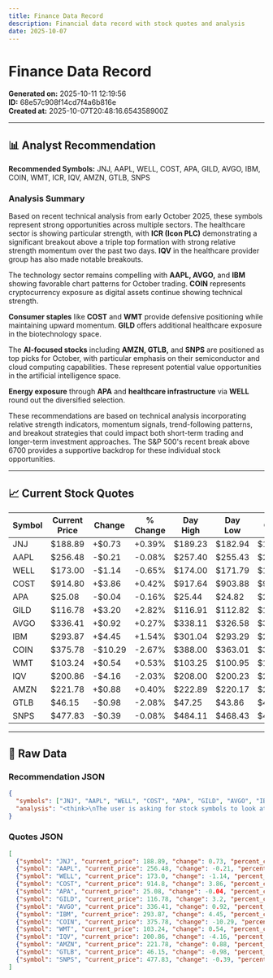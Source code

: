 ```yaml
---
title: Finance Data Record
description: Financial data record with stock quotes and analysis
date: 2025-10-07
---
```


# Finance Data Record

**Generated on:** 2025-10-11 12:19:56  
**ID:** 68e57c908f14cd7f4a6b816e  
**Created at:** 2025-10-07T20:48:16.654358900Z

---

## 📊 Analyst Recommendation

**Recommended Symbols:** JNJ, AAPL, WELL, COST, APA, GILD, AVGO, IBM, COIN, WMT, ICR, IQV, AMZN, GTLB, SNPS

### Analysis Summary
Based on recent technical analysis from early October 2025, these symbols represent strong opportunities across multiple sectors. The healthcare sector is showing particular strength, with **ICR (Icon PLC)** demonstrating a significant breakout above a triple top formation with strong relative strength momentum over the past two days. **IQV** in the healthcare provider group has also made notable breakouts.

The technology sector remains compelling with **AAPL, AVGO,** and **IBM** showing favorable chart patterns for October trading. **COIN** represents cryptocurrency exposure as digital assets continue showing technical strength.

**Consumer staples** like **COST** and **WMT** provide defensive positioning while maintaining upward momentum. **GILD** offers additional healthcare exposure in the biotechnology space.

The **AI-focused stocks** including **AMZN, GTLB,** and **SNPS** are positioned as top picks for October, with particular emphasis on their semiconductor and cloud computing capabilities. These represent potential value opportunities in the artificial intelligence space.

**Energy exposure** through **APA** and **healthcare infrastructure** via **WELL** round out the diversified selection. 

These recommendations are based on technical analysis incorporating relative strength indicators, momentum signals, trend-following patterns, and breakout strategies that could impact both short-term trading and longer-term investment approaches. The S&P 500's recent break above 6700 provides a supportive backdrop for these individual stock opportunities.

---

## 📈 Current Stock Quotes

| Symbol | Current Price | Change | % Change | Day High | Day Low | Open | Previous Close |
|--------|---------------|--------|----------|----------|---------|------|----------------|
| JNJ    | $188.89      | +$0.73 | +0.39%  | $189.23 | $182.94 | $183.77 | $188.16 |
| AAPL   | $256.48      | -$0.21 | -0.08%  | $257.40 | $255.43 | $256.81 | $256.69 |
| WELL   | $173.00      | -$1.14 | -0.65%  | $174.00 | $171.79 | $173.86 | $174.14 |
| COST   | $914.80      | +$3.86 | +0.42%  | $917.64 | $903.88 | $908.73 | $910.94 |
| APA    | $25.08       | -$0.04 | -0.16%  | $25.44  | $24.82  | $25.02  | $25.12  |
| GILD   | $116.78      | +$3.20 | +2.82%  | $116.91 | $112.82 | $113.60 | $113.58 |
| AVGO   | $336.41      | +$0.92 | +0.27%  | $338.11 | $326.58 | $337.03 | $335.49 |
| IBM    | $293.87      | +$4.45 | +1.54%  | $301.04 | $293.29 | $295.55 | $289.42 |
| COIN   | $375.78      | -$10.29 | -2.67% | $388.00 | $363.01 | $386.84 | $386.07 |
| WMT    | $103.24      | +$0.54 | +0.53%  | $103.25 | $100.95 | $102.38 | $102.70 |
| IQV    | $200.86      | -$4.16 | -2.03%  | $208.00 | $200.23 | $205.71 | $205.02 |
| AMZN   | $221.78      | +$0.88 | +0.40%  | $222.89 | $220.17 | $220.88 | $220.90 |
| GTLB   | $46.15       | -$0.98 | -2.08%  | $47.25  | $43.86  | $45.76  | $47.13  |
| SNPS   | $477.83      | -$0.39 | -0.08%  | $484.11 | $468.43 | $484.11 | $478.22 |

---

## 🔧 Raw Data

### Recommendation JSON
```json
{
  "symbols": ["JNJ", "AAPL", "WELL", "COST", "APA", "GILD", "AVGO", "IBM", "COIN", "WMT", "ICR", "IQV", "AMZN", "GTLB", "SNPS"],
  "analysis": "<think>\nThe user is asking for stock symbols to look at on the next opening day based on previous days' stock data. Looking at the search results, I have information from several videos about stock picks and charts for October 2025.\n\nFrom the search results, I can extract the following stock symbols that are mentioned as top picks or stocks to watch in October 2025:\n\nFrom result [1] - \"10 Must-See Charts For October 2025\":\n- JNJ (Johnson & Johnson)\n- AAPL (Apple)\n- WELL\n- COST (Costco)\n- APA\n- GILD (Gilead)\n- AVGO (Broadcom)\n- IBM\n- COIN (Coinbase)\n- WMT (Walmart)\n\nFrom result [3] - \"10 Stocks Set to Soar in October 2025\":\n- ICR (Icon PLC) - mentioned as healthcare provider showing breakout\n- IQV - healthcare provider group mentioned as making breakout\n\nFrom result [5] - \"3 MIND-BLOWING AI Stocks To Buy October 2025\":\n- AMZN (Amazon)\n- GTLB (Gitlab)\n- SNPS (Synopsys)\n\nThe current date given is October 7, 2025, so these are very recent recommendations. I should structure this according to the user's requested format.\n\nLooking at the content, the videos mention technical analysis, breakouts, relative strength, and specific sector strengths like healthcare. I should provide explanations based on what's mentioned in the search results.\n</think>\n\nsymbols: [JNJ, AAPL, WELL, COST, APA, GILD, AVGO, IBM, COIN, WMT, ICR, IQV, AMZN, GTLB, SNPS]\n\noutput: Based on recent technical analysis from early October 2025, these symbols represent strong opportunities across multiple sectors. The healthcare sector is showing particular strength, with **ICR (Icon PLC)** demonstrating a significant breakout above a triple top formation with strong relative strength momentum over the past two days[3]. **IQV** in the healthcare provider group has also made notable breakouts[3].\n\nThe technology sector remains compelling with **AAPL, AVGO,** and **IBM** showing favorable chart patterns for October trading[1]. **COIN** represents cryptocurrency exposure as digital assets continue showing technical strength[1].\n\n**Consumer staples** like **COST** and **WMT** provide defensive positioning while maintaining upward momentum[1]. **GILD** offers additional healthcare exposure in the biotechnology space[1].\n\nThe **AI-focused stocks** including **AMZN, GTLB,** and **SNPS** are positioned as top picks for October, with particular emphasis on their semiconductor and cloud computing capabilities[5]. These represent potential value opportunities in the artificial intelligence space.\n\n**Energy exposure** through **APA** and **healthcare infrastructure** via **WELL** round out the diversified selection[1]. \n\nThese recommendations are based on technical analysis incorporating relative strength indicators, momentum signals, trend-following patterns, and breakout strategies that could impact both short-term trading and longer-term investment approaches[1]. The S&P 500's recent break above 6700 provides a supportive backdrop for these individual stock opportunities[3]."
}
```

### Quotes JSON
```json
[
  {"symbol": "JNJ", "current_price": 188.89, "change": 0.73, "percent_change": 0.388, "high": 189.23, "low": 182.94, "open": 183.77, "previous_close": 188.16},
  {"symbol": "AAPL", "current_price": 256.48, "change": -0.21, "percent_change": -0.0818, "high": 257.4, "low": 255.43, "open": 256.805, "previous_close": 256.69},
  {"symbol": "WELL", "current_price": 173.0, "change": -1.14, "percent_change": -0.6546, "high": 174.0, "low": 171.79, "open": 173.86, "previous_close": 174.14},
  {"symbol": "COST", "current_price": 914.8, "change": 3.86, "percent_change": 0.4237, "high": 917.64, "low": 903.88, "open": 908.73, "previous_close": 910.94},
  {"symbol": "APA", "current_price": 25.08, "change": -0.04, "percent_change": -0.1592, "high": 25.435, "low": 24.815, "open": 25.02, "previous_close": 25.12},
  {"symbol": "GILD", "current_price": 116.78, "change": 3.2, "percent_change": 2.8174, "high": 116.91, "low": 112.82, "open": 113.6, "previous_close": 113.58},
  {"symbol": "AVGO", "current_price": 336.41, "change": 0.92, "percent_change": 0.2742, "high": 338.11, "low": 326.58, "open": 337.025, "previous_close": 335.49},
  {"symbol": "IBM", "current_price": 293.87, "change": 4.45, "percent_change": 1.5376, "high": 301.0425, "low": 293.285, "open": 295.55, "previous_close": 289.42},
  {"symbol": "COIN", "current_price": 375.78, "change": -10.29, "percent_change": -2.6653, "high": 388.0, "low": 363.01, "open": 386.84, "previous_close": 386.07},
  {"symbol": "WMT", "current_price": 103.24, "change": 0.54, "percent_change": 0.5258, "high": 103.25, "low": 100.95, "open": 102.38, "previous_close": 102.7},
  {"symbol": "IQV", "current_price": 200.86, "change": -4.16, "percent_change": -2.0291, "high": 208.0, "low": 200.23, "open": 205.71, "previous_close": 205.02},
  {"symbol": "AMZN", "current_price": 221.78, "change": 0.88, "percent_change": 0.3984, "high": 222.89, "low": 220.17, "open": 220.88, "previous_close": 220.9},
  {"symbol": "GTLB", "current_price": 46.15, "change": -0.98, "percent_change": -2.0794, "high": 47.25, "low": 43.86, "open": 45.76, "previous_close": 47.13},
  {"symbol": "SNPS", "current_price": 477.83, "change": -0.39, "percent_change": -0.0816, "high": 484.11, "low": 468.425, "open": 484.11, "previous_close": 478.22}
]
```

